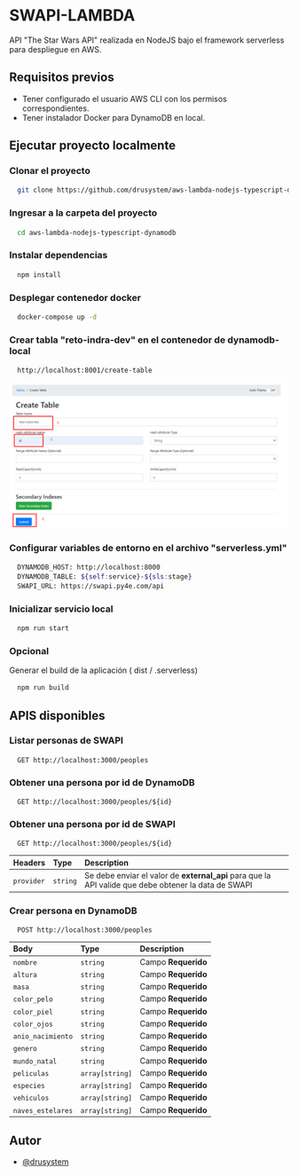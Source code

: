 
# SWAPI-LAMBDA

API "The Star Wars API" realizada en NodeJS bajo el framework serverless para despliegue en AWS.


## Requisitos previos

- Tener configurado el usuario AWS CLI con los permisos correspondientes.
- Tener instalador Docker para DynamoDB en local.


## Ejecutar proyecto localmente

### Clonar el proyecto

```bash
  git clone https://github.com/drusystem/aws-lambda-nodejs-typescript-dynamodb.git
```

### Ingresar a la carpeta del proyecto
```bash
  cd aws-lambda-nodejs-typescript-dynamodb
```

### Instalar dependencias
```bash
  npm install
```

### Desplegar contenedor docker
```bash
  docker-compose up -d
```

### Crear tabla "reto-indra-dev" en el contenedor de dynamodb-local
```bash
  http://localhost:8001/create-table
```
![Creación de tabla](./image/create_table_dynamodb.png)

### Configurar variables de entorno en el archivo "serverless.yml"
```bash
  DYNAMODB_HOST: http://localhost:8000
  DYNAMODB_TABLE: ${self:service}-${sls:stage}
  SWAPI_URL: https://swapi.py4e.com/api
```

### Inicializar servicio local
```bash
  npm run start
```
### Opcional
  Generar el build de la aplicación ( dist / .serverless)
```bash
  npm run build
```

## APIS disponibles
### Listar personas de SWAPI
```http
  GET http://localhost:3000/peoples
```
### Obtener una persona por id de DynamoDB
```http
  GET http://localhost:3000/peoples/${id}
```

### Obtener una persona por id de SWAPI
```http
  GET http://localhost:3000/peoples/${id}
```

| Headers | Type     | Description                |
| :-------- | :------- | :------------------------- |
| `provider` | `string` | Se debe enviar el valor de **external_api** para que la API valide que debe obtener la data de SWAPI |

### Crear persona en DynamoDB
```http
  POST http://localhost:3000/peoples
```
| Body | Type     | Description                |
| :-------- | :------- | :------------------------- |
| `nombre` | `string` | Campo **Requerido** |
| `altura` | `string` | Campo **Requerido** |
| `masa` | `string` | Campo **Requerido** |
| `color_pelo` | `string` | Campo **Requerido** |
| `color_piel` | `string` | Campo **Requerido** |
| `color_ojos` | `string` | Campo **Requerido** |
| `anio_nacimiento` | `string` | Campo **Requerido** |
| `genero` | `string` | Campo **Requerido** |
| `mundo_natal` | `string` | Campo **Requerido** |
| `peliculas` | `array[string]` | Campo **Requerido** |
| `especies` | `array[string]` | Campo **Requerido** |
| `vehiculos` | `array[string]` | Campo **Requerido** |
| `naves_estelares` | `array[string]` | Campo **Requerido** |

## Autor

- [@drusystem](https://www.github.com/drusystem)

